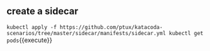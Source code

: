 ## create a sidecar

`kubectl apply -f https://github.com/ptux/katacoda-scenarios/tree/master/sidecar/manifests/sidecar.yml
kubectl get pods`{{execute}}
